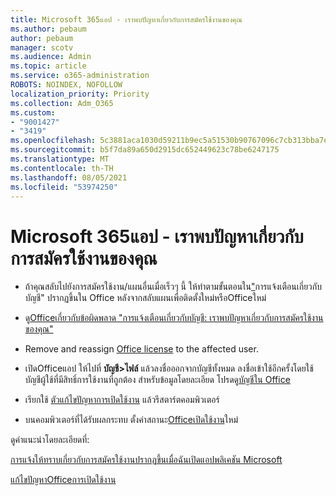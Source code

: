 ```yaml
---
title: Microsoft 365แอป - เราพบปัญหาเกี่ยวกับการสมัครใช้งานของคุณ
ms.author: pebaum
author: pebaum
manager: scotv
ms.audience: Admin
ms.topic: article
ms.service: o365-administration
ROBOTS: NOINDEX, NOFOLLOW
localization_priority: Priority
ms.collection: Adm_O365
ms.custom:
- "9001427"
- "3419"
ms.openlocfilehash: 5c3881aca1030d59211b9ec5a51530b90767096c7cb313bba7ed161a1b1ec2e0
ms.sourcegitcommit: b5f7da89a650d2915dc652449623c78be6247175
ms.translationtype: MT
ms.contentlocale: th-TH
ms.lasthandoff: 08/05/2021
ms.locfileid: "53974250"
---
```

# <a name="microsoft-365-apps-message---weve-run-into-a-problem-with-your-subscription"></a>Microsoft 365แอป - เราพบปัญหาเกี่ยวกับการสมัครใช้งานของคุณ

- ถ้าคุณสลับไปยังการสมัครใช้งาน/แผนอื่นเมื่อเร็วๆ นี้ ให้ทําตามขั้นตอนใน["](https://support.office.com/article/-account-notice-appears-in-office-after-switching-office-365-plans-857dc33a-1efc-4ce7-ac3f-ef616314e27d)การแจ้งเตือนเกี่ยวกับบัญชี" ปรากฏขึ้นใน Office หลังจากสลับแผนเพื่อติดตั้งใหม่หรือOfficeใหม่

- ดู[Officeเกี่ยวกับข้อผิดพลาด "การแจ้งเตือนเกี่ยวกับบัญชี: เราพบปัญหาเกี่ยวกับการสมัครใช้งานของคุณ"](https://support.office.com/article/office-error-account-notice-we-ve-run-into-a-problem-with-your-office-365-subscription-17f71ecb-f53c-4f3d-ae18-7230ca1594c1)

- Remove and reassign [Office license](https://docs.microsoft.com/microsoft-365/admin/add-users/add-users) to the affected user. 

- เปิดOfficeแอป ให้ไปที่ **บัญชี>ไฟล์** แล้วลงชื่อออกจากบัญชีทั้งหมด ลงชื่อเข้าใช้อีกครั้งโดยใช้บัญชีผู้ใช้ที่มีสิทธิ์การใช้งานที่ถูกต้อง สำหรับข้อมูลโดยละเอียด โปรดดู[บัญชีใน Office](https://support.office.com/article/accounts-in-office-628ea040-f265-49de-b986-be09c3ebf8a9)

- เรียกใช้ [ตัวแก้ไขปัญหาการเปิดใช้งาน](https://aka.ms/SARA-OfficeActivation-Alchemy) แล้วรีสตาร์ตคอมพิวเตอร์

- บนคอมพิวเตอร์ที่ได้รับผลกระทบ ตั้งค่าสถานะ[Officeเปิดใช้งาน](https://docs.microsoft.com/office/troubleshoot/activation/reset-office-365-proplus-activation-state)ใหม่

ดูคําแนะนําโดยละเอียดที่: 

[การแจ้งให้ทราบเกี่ยวกับการสมัครใช้งานปรากฏขึ้นเมื่อฉันเปิดแอปพลิเคชัน Microsoft](https://support.office.com/article/a-subscription-notice-appears-when-i-open-an-office-365-application-4cabe32c-f594-4c0e-9191-3d3ade10cceb)

[แก้ไขปัญหาOfficeการเปิดใช้งาน](https://support.office.com/article/unlicensed-product-and-activation-errors-in-office-0d23d3c0-c19c-4b2f-9845-5344fedc4380)
